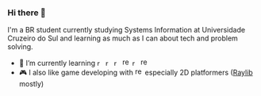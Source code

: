 ### Hi there 👋

I'm a BR student currently studying Systems Information at Universidade Cruzeiro do Sul and learning as much as I can about tech and problem solving.

- 🔎 I’m currently learning <img src="https://raw.githubusercontent.com/get-icon/geticon/master/icons/react.svg" alt="react" style="height:13px;" /> <img src="https://raw.githubusercontent.com/get-icon/geticon/master/icons/javascript.svg" alt="react" style="height:13px;" /> <img src="https://raw.githubusercontent.com/get-icon/geticon/master/icons/npm.svg" alt="react" style="height:13px;"/> <img src="https://raw.githubusercontent.com/get-icon/geticon/master/icons/css-3.svg" alt="react" style="height:16px;"/> <img src="https://raw.githubusercontent.com/get-icon/geticon/master/icons/bootstrap.svg" alt="react" style="height:13px;"/> <img src="https://raw.githubusercontent.com/get-icon/geticon/master/icons/html-5.svg" alt="react" style="height:16px;"/>
- 🎮 I also like game developing with <img src="https://raw.githubusercontent.com/get-icon/geticon/master/icons/c-plusplus.svg" alt="react" style="height:16px;" /> especially 2D platformers (<a href="https://www.raylib.com">Raylib</a> mostly)

